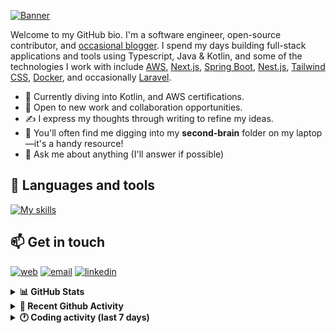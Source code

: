[![Banner](https://raw.githubusercontent.com/wilfriedago/wilfriedago/main/assets/1.png)][website]

Welcome to my GitHub bio. I'm a software engineer, open-source contributor, and [occasional blogger][blog]. I spend my days building full-stack applications and tools using Typescript, Java & Kotlin, and some of the technologies I work with include [AWS](https://aws.amazon.com/fr/), [Next.js](https://nextjs.org/), [Spring Boot](https://spring.io/projects/spring-boot), [Nest.js](https://nestjs.com/), [Tailwind CSS](https://github.com/tailwindlabs/tailwindcss), [Docker](https://www.docker.com/), and occasionally [Laravel](https://laravel.com/).

- 🔭 Currently diving into Kotlin, and AWS certifications.
- 👯 Open to new work and collaboration opportunities.
- ✍️ I express my thoughts through writing to refine my ideas.
- 🧠 You'll often find me digging into my **second-brain** folder on my laptop—it's a handy resource!
- 💬 Ask me about anything (I'll answer if possible)

## 🎨 Languages and tools

[![My skills](https://skillicons.dev/icons?i=typescript,js,nodejs,nest,java,kotlin,spring,python,fastapi,django,aws,docker,vscode,idea,tailwind&perline=15)](https://wilfriedago.dev/about#skills)

## 📫 Get in touch
[![web](https://img.shields.io/badge/WEBSITE-12100E?logo=google-earth&color=282A36)][website]
[![email](https://img.shields.io/badge/MAIL-12100E?logo=mailgun&color=282A36)][mail]
[![linkedin](https://img.shields.io/badge/LINKEDIN-12100E?logo=linkedin&color=282A36)][linkedin]


<details>
  <summary><b>📊 GitHub Stats</b></summary>
	<br/>
	<p align="left">
		<img width="49.5%" src="https://github-readme-stats.vercel.app/api?username=wilfriedago&show_icons=true&count_private=true&title_color=10b981&icon_color=10b981&theme=react&hide_border=true" />
		<img width="49.5%" src="https://streak-stats.demolab.com/?user=wilfriedago&hide_border=true&theme=react&ring=10b981&fire=fff&currStreakNum=fff&sideLabels=10b981&currStreakLabel=10b981&sideNums=fff" />
	</p>
</details>

<details>
  <summary><b>📅 Recent Github Activity</b></summary>
	<br>

<!--RECENT_ACTIVITY:last_update-->
Last Updated: Sunday, February 23rd, 2025, 4:16:59 AM
<!--RECENT_ACTIVITY:last_update_end-->

<!--RECENT_ACTIVITY:start-->
1. ⭐ Starred [antfu/node-modules-inspector](https://github.com/antfu/node-modules-inspector)<br>
2. ⭐ Starred [moneyflow-dev/moneyflow](https://github.com/moneyflow-dev/moneyflow)<br>
3. ❌ Closed PR [#38263](https://github.com/mdn/content/pull/38263) in [mdn/content](https://github.com/mdn/content)<br>
4. 💬 Commented on [#38263](https://github.com/mdn/content/pull/38263#discussion_r1965538760) in [mdn/content](https://github.com/mdn/content)<br>
5. ⭐ Starred [Vibrant-Colors/node-vibrant](https://github.com/Vibrant-Colors/node-vibrant)<br>
<!--RECENT_ACTIVITY:end-->
</details>

<details>
  <summary><b>🕐 Coding activity (last 7 days)</b></summary>
	<br>

<!--START_SECTION:waka-->

```python
Total Time: 23 hrs 27 mins

Java         9 hrs 53 mins   ██████████▒░░░░░░░░░░░░░░   40.71 %
TypeScript   3 hrs 22 mins   ███▒░░░░░░░░░░░░░░░░░░░░░   13.85 %
SQL          2 hrs 5 mins    ██░░░░░░░░░░░░░░░░░░░░░░░   08.62 %
JavaScript   1 hr 47 mins    ██░░░░░░░░░░░░░░░░░░░░░░░   07.34 %
Other        51 mins         █░░░░░░░░░░░░░░░░░░░░░░░░   03.55 %
```

<!--END_SECTION:waka-->
</details>

[website]: https://wilfriedago.dev
[linkedin]: https://linkedin.com/in/wilfriedago
[blog]: https://wilfriedago.dev/blog
[mail]: mailto:me@wilfriedago.dev
